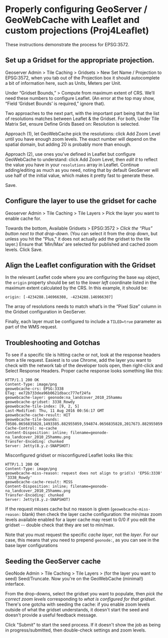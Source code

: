 # Properly configuring GeoServer / GeoWebCache with Leaflet and custom projections (Proj4Leaflet)

These instructions demonstrate the process for EPSG:3572.

## Set up a Gridset for the appropriate projection.

Geoserver Admin > Tile Caching > Gridsets > New
Set Name / Projection to EPSG:3572, when you tab out of the Projection box it should autocomplete a bit of information here, such as Units, Meters per Unit.

Under “Gridset Bounds,” > Compute from maximum extent of CRS.  We’ll need these numbers to configure Leaflet.  (An error at the top may show, “Field ‘Gridset Bounds’ is required,” ignore that).

Two approaches to the next part, with the important part being that the list of resolutions matches between Leaflet & the Gridset.  For both, Under Tile Matrix Set, ensure Define Grids Based on: Resolution is selected.

Approach (1), let GeoWebCache pick the resolutions: click Add Zoom Level until you have enough zoom levels.  The exact number will depend on the spatial domain, but adding 20 is probably more than enough.

Approach (2), use ones you’ve defined in Leaflet but configure GeoWebCache to understand: click Add Zoom Level, then *edit it* to reflect the value you have in your `resolutions` array in Leaflet.  Continue adding/editing as much as you need, noting that by default GeoServer will use half of the initial value, which makes it pretty fast to generate these.

Save.

## Configure the layer to use the gridset for cache

Geoserver Admin > Tile Caching > Tile Layers > Pick the layer you want to enable cache for.

Towards the bottom, Available Gridsets > EPSG:3572 > *Click the “Plus” button next to that drop-down*.  (You can select it from the drop down, but unless you hit the "Plus," it does not actually add the gridset to the tile layer.)  Ensure that ‘Min/Max’ are selected for published and cached zoom levels.  Click Save.

## Align the Leaflet configuration with the Gridset

In the relevant Leaflet code where you are configuring the base `map` object, the `origin` property should be set to the *lower left* coordinate listed in the maximum extent calculated by the CRS.  In this example, it should be:

```
origin: [-4234288.146966308, -4234288.146966307]
```

The array of resolutions needs to match what’s in the “Pixel Size” column in the Gridset configuration in GeoServer.

Finally, each layer must be configured to include a `TILED=true` parameter as part of the WMS request.

## Troubleshooting and Gotchas

To see if a specific tile is hitting cache or not, look at the response headers from a tile request.  Easiest is to use Chrome, add the layer you want to check with the network tab of the developer tools open, then right-click and Select Response Headers.  Proper cache response looks something like this:

```
HTTP/1.1 200 OK
Content-Type: image/png
geowebcache-crs: EPSG:3338
ETag: ee72b733dea96b0621dbacc777ef24fa
geowebcache-layer: geonode:na_landcover_2010_25hammu
geowebcache-gridset: 3338_Rowdy
geowebcache-tile-index: [9, 2, 5]
Last-Modified: Thu, 11 Aug 2016 00:56:17 GMT
geowebcache-cache-result: HIT
geowebcache-tile-bounds: 70586.0656835828,1493385.882955059,594874.0656835828,2017673.882955059
Cache-Control: no-cache
Content-Disposition: inline; filename=geonode-na_landcover_2010_25hammu.png
Transfer-Encoding: chunked
Server: Jetty(8.y.z-SNAPSHOT)
```

Misconfigured gridset or misconfigured Leaflet looks like this:

```
HTTP/1.1 200 OK
Content-Type: image/png
geowebcache-miss-reason: request does not align to grid(s) 'EPSG:3338' '3338_Rowdy'
geowebcache-cache-result: MISS
Content-Disposition: inline; filename=geonode-na_landcover_2010_25hammu.png
Transfer-Encoding: chunked
Server: Jetty(8.y.z-SNAPSHOT)
```

If the request misses cache but no reason is given (`geowebcache-miss-reason:` blank) then check the layer cache configuration: the min/max zoom levels available enabled for a layer cache may reset to 0/0 if you edit the gridset -- double check that they are set to min/max.

Note that you must request the specific *cache layer*, not the *layer*.  For our case, this means that you need to prepend `geonode:`, as you can see in the base layer configurations

## Seeding the GeoServer cache

GeoNode Admin > Tile Caching > Tile Layers > (for the layer you want to seed) Seed/Truncate.  Now you're on the GeoWebCache (minimal!) interface.

From the drop-downs, select the gridset you want to populate, then *pick the correct zoom levels* corresponding to *what is configured for that gridset*.  There's one gotcha with seeding the cache: if you enable zoom levels outside of what the gridset understands, it doesn't start the seed and doesn't provide a useful feedback message.

Click "Submit" to start the seed process.  If it doesn't show the job as being in progress/submitted, then double-check settings and zoom levels.
